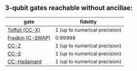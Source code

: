 ## 3-qubit gates reachable without ancillae:

| gate | fidelity |
| ---- | -------- |
| [Toffoli (CC-X)][toff3qb] | 1 (up to numerical precision) |
| [Fredkin (C-SWAP)][fredkin3qb] | 0.99998 |
| [CC-Z][ccz3qb] | 1 (up to numerical precision) |
| [CC-S][ccs3qb] | 1 (up to numerical precision) |
| [CC-Hadamard][ccH3qb] | 1 (up to numerical precision)


[toff3qb]: ../data/nets/toffoli_3q_all_1fid.pickle
[fredkin3qb]: ../data/nets/fredkin_3q_all_0.99999fid.pickle
[ccz3qb]: ../data/nets/ccZ_3q_all_1fid.pickle
[ccS3qb]: ../data/nets/ccS_3q_all_1fid.pickle
[ccH3qb]: ../data/nets/ccH_3q_all_1fid.pickle
